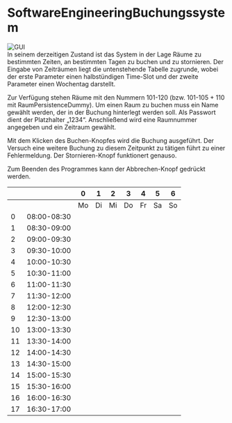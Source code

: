 # SoftwareEngineeringBuchungssystem
![GUI](https://user-images.githubusercontent.com/95693312/182212209-083fcf57-a596-4f56-8519-e67c11142059.jpg) <br>
In seinem derzeitigen Zustand ist das System in der Lage Räume zu bestimmten Zeiten, an bestimmten Tagen zu buchen und zu stornieren. Der Eingabe von Zeiträumen liegt  die untenstehende Tabelle zugrunde, wobei der erste Parameter einen halbstündigen Time-Slot und der zweite Parameter einen Wochentag darstellt.

Zur Verfügung stehen Räume mit den Nummern 101-120 (bzw. 101-105 + 110 mit RaumPersistenceDummy).
Um einen Raum zu buchen muss ein Name gewählt werden, der in der Buchung hinterlegt werden soll. Als Passwort dient der Platzhalter „1234“.
Anschließend wird eine Raumnummer angegeben und ein Zeitraum gewählt.

Mit dem Klicken des Buchen-Knopfes wird die Buchung ausgeführt. Der Versuch eine weitere Buchung zu diesem Zeitpunkt zu tätigen führt zu einer Fehlermeldung.
Der Stornieren-Knopf funktionert genauso.

Zum Beenden des Programmes kann der Abbrechen-Knopf gedrückt werden.


|   |           | 0 | 1 | 2 | 3 | 4 | 5 | 6 |
|---|-----------|---|---|---|---|---|---|---|
|   |           | Mo| Di| Mi| Do| Fr| Sa| So|
| 0 |08:00-08:30||||||||
| 1 |08:30-09:00||||||||
| 2 |09:00-09:30||||||||
| 3 |09:30-10:00||||||||
| 4 |10:00-10:30||||||||
| 5 |10:30-11:00||||||||
| 6 |11:00-11:30||||||||
| 7 |11:30-12:00||||||||
| 8 |12:00-12:30||||||||
| 9 |12:30-13:00||||||||
|10 |13:00-13:30||||||||
|11 |13:30-14:00||||||||
|12 |14:00-14:30||||||||
|13 |14:30-15:00||||||||
|14 |15:00-15:30||||||||
|15 |15:30-16:00||||||||
|16 |16:00-16:30||||||||
|17 |16:30-17:00||||||||
